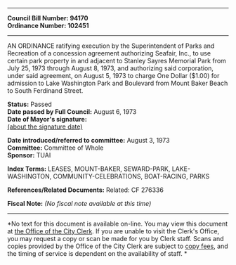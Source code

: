 * * * * *  
  
**Council Bill Number: [](#h0)[](#h2)94170**   
**Ordinance Number: 102451**  
  
* * * * *  
  
AN ORDINANCE ratifying execution by the Superintendent of Parks and Recreation of a concession agreement authorizing Seafair, Inc., to use certain park property in and adjacent to Stanley Sayres Memorial Park from July 25, 1973 through August 8, 1973, and authorizing said corporation, under said agreement, on August 5, 1973 to charge One Dollar ($1.00) for admission to Lake Washington Park and Boulevard from Mount Baker Beach to South Ferdinand Street.  
  
**Status:** Passed   
**Date passed by Full Council:** August 6, 1973   
**Date of Mayor's signature:**   
[(about the signature date)](/~public/approvaldate.htm)   
  
  
**Date introduced/referred to committee:** August 3, 1973   
**Committee:** Committee of Whole   
**Sponsor:** TUAI   
  
**Index Terms:** LEASES, MOUNT-BAKER, SEWARD-PARK, LAKE-WASHINGTON, COMMUNITY-CELEBRATIONS, BOAT-RACING, PARKS  
  
**References/Related Documents:** Related: CF 276336  
  
**Fiscal Note:** *(No fiscal note available at this time)*  
  
* * * * *  
  
*No text for this document is available on-line. You may view this document at [the Office of the City Clerk](http://www.seattle.gov/leg/clerk/contactUs.htm). If you are unable to visit the Clerk's Office, you may request a copy or scan be made for you by Clerk staff. Scans and copies provided by the Office of the City Clerk are subject to [copy fees](http://clerk.seattle.gov/~public/clerkfees.htm), and the timing of service is dependent on the availability of staff. *  
  
  
